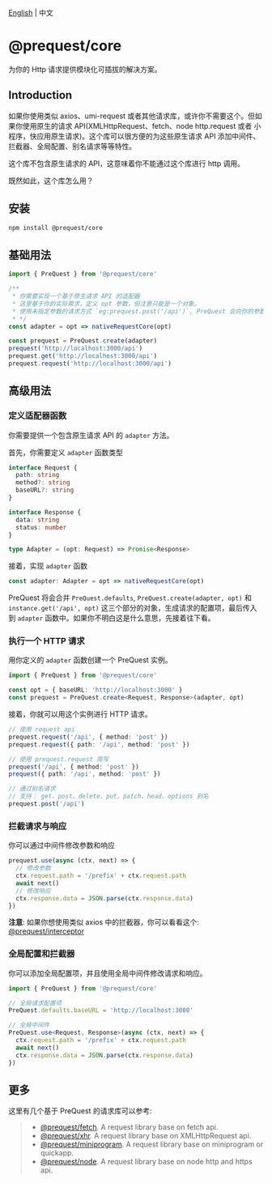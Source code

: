 [English](./README.md) | 中文

# @prequest/core

为你的 Http 请求提供模块化可插拔的解决方案。

## Introduction

如果你使用类似 axios、umi-request 或者其他请求库，或许你不需要这个。但如果你使用原生的请求 API(XMLHttpRequest、fetch、node http.request 或者 小程序，快应用原生请求)。这个库可以很方便的为这些原生请求 API 添加中间件、拦截器、全局配置、别名请求等等特性。

这个库不包含原生请求的 API，这意味着你不能通过这个库进行 http 调用。

既然如此，这个库怎么用？

## 安装

```bash
npm install @prequest/core
```

## 基础用法

```ts
import { PreQuest } from '@prequest/core'

/**
 * 你需要实现一个基于原生请求 API 的适配器
 * 这里基于你的实际需求，定义 opt 参数，但注意只能是一个对象。
 * 使用未指定参数的请求方式 `eg:prequest.post('/api')`, PreQuest 会向你的参数中混入`path` 和 `method` 参数。
 * */
const adapter = opt => nativeRequestCore(opt)

const prequest = PreQuest.create(adapter)
prequest('http://localhost:3000/api')
prequest.get('http://localhost:3000/api')
prequest.request('http://localhost:3000/api')
```

## 高级用法

### 定义适配器函数

你需要提供一个包含原生请求 API 的 `adapter` 方法。

首先，你需要定义 `adapter` 函数类型

```ts
interface Request {
  path: string
  method?: string
  baseURL?: string
}

interface Response {
  data: string
  status: number
}

type Adapter = (opt: Request) => Promise<Response>
```

接着，实现 `adapter` 函数

```ts
const adapter: Adapter = opt => nativeRequestCore(opt)
```

PreQuest 将会合并 `PreQuest.defaults`, `PreQuest.create(adapter, opt)` 和 `instance.get('/api', opt)` 这三个部分的对象，生成请求的配置项，最后传入到 `adapter` 函数中。如果你不明白这是什么意思，先接着往下看。

### 执行一个 HTTP 请求

用你定义的 `adapter` 函数创建一个 PreQuest 实例。

```ts
import { PreQuest } from '@prequest/core'

const opt = { baseURL: 'http://localhost:3000' }
const prequest = PreQuest.create<Request, Response>(adapter, opt)
```

接着，你就可以用这个实例进行 HTTP 请求。

```ts
// 使用 request api
prequest.request('/api', { method: 'post' })
prequest.request({ path: '/api', method: 'post' })

// 使用 prequest.request 简写
prequest('/api', { method: 'post' })
prequest({ path: '/api', method: 'post' })

// 通过别名请求
// 支持： get、post、delete、put、patch、head、options 别名
prequest.post('/api')
```

### 拦截请求与响应

你可以通过中间件修改参数和响应

```ts
prequest.use(async (ctx, next) => {
  // 修改参数
  ctx.request.path = '/prefix' + ctx.request.path
  await next()
  // 修改响应
  ctx.response.data = JSON.parse(ctx.response.data)
})
```

**注意**: 如果你想使用类似 axios 中的拦截器，你可以看看这个: [@prequest/interceptor](https://github.com/xdoer/PreQuest/blob/main/packages/interceptor/README.md)

### 全局配置和拦截器

你可以添加全局配置项，并且使用全局中间件修改请求和响应。

```ts
import { PreQuest } from '@prequest/core'

// 全局请求配置项
PreQuest.defaults.baseURL = 'http://localhost:3000'

// 全局中间件
PreQuest.use<Request, Response>(async (ctx, next) => {
  ctx.request.path = '/prefix' + ctx.request.path
  await next()
  ctx.response.data = JSON.parse(ctx.response.data)
})
```

## 更多

这里有几个基于 PreQuest 的请求库可以参考:

> - [@prequest/fetch](https://github.com/xdoer/PreQuest/blob/main/packages/fetch/README.md). A request library base on fetch api.
> - [@prequest/xhr](https://github.com/xdoer/PreQuest/blob/main/packages/xhr/README.md). A request library base on XMLHttpRequest api.
> - [@prequest/miniprogram](https://github.com/xdoer/PreQuest/blob/main/packages/miniprogram/README.md). A request library base on miniprogram or quickapp.
> - [@prequest/node](https://github.com/xdoer/PreQuest/blob/main/packages/node/README.md). A request library base on node http and https api.
